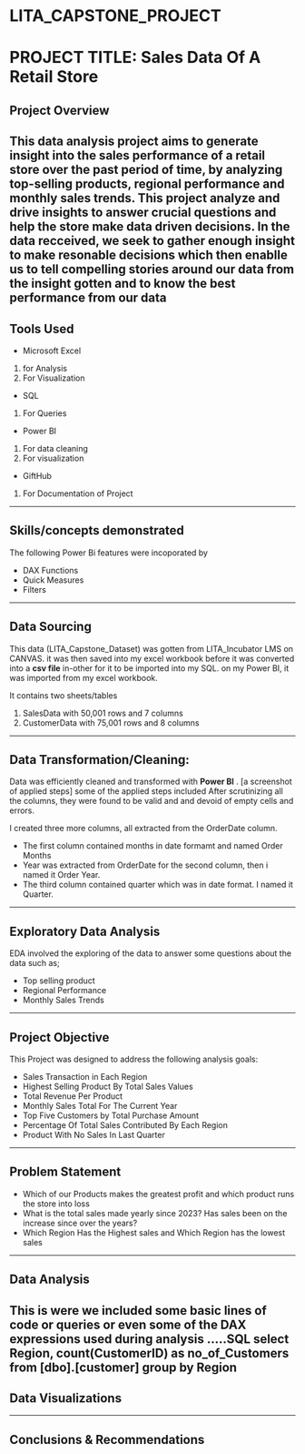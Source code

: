 # LITA_CAPSTONE_PROJECT

# PROJECT TITLE: Sales Data Of A Retail Store

## Project Overview
This data analysis project aims to generate insight into the sales performance of a retail store over the past period of time, by analyzing top-selling products, regional performance and monthly sales trends. This project  analyze and drive insights to answer crucial questions and help the store make data driven decisions.
In the data recceived, we seek to gather enough insight to make resonable decisions which then enablle us to tell compelling stories around our data from the insight gotten and to know the best performance from our data
--------
## Tools Used
- Microsoft Excel
 1. for Analysis
 2. For Visualization

- SQL
1. For Queries

 - Power BI
  1. For data cleaning
  2. For visualization

- GiftHub
1. For Documentation of Project
-------------- 
## Skills/concepts demonstrated
The following Power Bi features were incoporated by
- DAX Functions
- Quick Measures
- Filters
---------------
## Data Sourcing
This data (LITA_Capstone_Dataset) was gotten from LITA_Incubator LMS on CANVAS. it was then saved into my excel workbook before it was converted  into a **csv file** in-other for it to be imported into my SQL. on my Power BI, it was imported from my excel workbook.

It contains two sheets/tables

1. SalesData with 50,001 rows and 7 columns 
2. CustomerData with 75,001 rows and 8 columns
------------------
## Data Transformation/Cleaning:
Data was efficiently cleaned and transformed with **Power BI** . [a screenshot of applied steps] some of the applied steps included
After scrutinizing all the columns, they were found to be valid and and devoid of empty cells and errors.

I created three more columns, all extracted from the OrderDate column.

- The first column contained months in date formamt and named Order Months
- Year was extracted from OrderDate for the second column, then i named it Order Year.
- The third column contained quarter which was in date format. I named it Quarter.
![]()
-----------------
## Exploratory Data Analysis
EDA involved the exploring of the data to answer some questions about the data such as;
- Top selling product
- Regional Performance
- Monthly Sales Trends
-------------------
## Project Objective
This Project was designed to address the following analysis goals:
- Sales Transaction in Each Region
- Highest Selling Product By Total Sales Values
- Total Revenue Per Product
- Monthly Sales Total For The Current Year
- Top Five Customers by Total Purchase Amount
- Percentage Of Total Sales Contributed By Each Region
- Product With No Sales In Last Quarter
----------------
## Problem Statement
- Which of our Products makes the greatest profit and which product runs the store into loss
- What is the total sales made yearly since 2023? Has sales been on the increase since over the years?
- Which Region Has the Highest sales and Which Region has the lowest sales
-------------
## Data Analysis 
This is were we included some basic lines of code or queries or even some of the DAX expressions used during analysis
.....SQL
select Region, count(CustomerID) as no_of_Customers from [dbo].[customer]
group by Region
----------
## Data Visualizations

--------
## Conclusions & Recommendations
